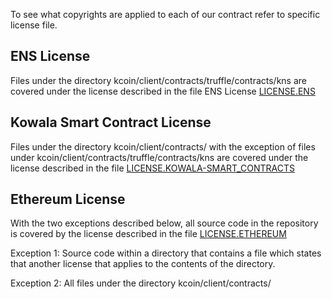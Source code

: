 To see what copyrights are applied to each of our contract refer to specific license file.

## ENS License
Files under the directory kcoin/client/contracts/truffle/contracts/kns are covered under the license described in the file ENS License [LICENSE.ENS](./LICENSE.ENS)

## Kowala Smart Contract License
Files under the directory kcoin/client/contracts/ with the exception of files under kcoin/client/contracts/truffle/contracts/kns are covered under the license described in the file [LICENSE.KOWALA-SMART_CONTRACTS](./LICENSE.KOWALA-SMART-CONTRACTS)

## Ethereum License
With the two exceptions described below, all source code in the repository is covered by the license described in the file [LICENSE.ETHEREUM](./LICENSE.ETHEREUM)

Exception 1: Source code within a directory that contains a file which states that another license that applies to the contents of the directory.

Exception 2: All files under the directory kcoin/client/contracts/
